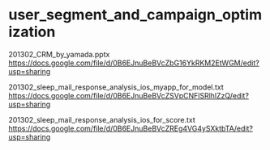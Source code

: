 user_segment_and_campaign_optimization
======================================
201302_CRM_by_yamada.pptx<br>
https://docs.google.com/file/d/0B6EJnuBeBVcZbG16YkRKM2EtWGM/edit?usp=sharing

201302_sleep_mail_response_analysis_ios_myapp_for_model.txt<br>
https://docs.google.com/file/d/0B6EJnuBeBVcZSVpCNFlSRlhlZzQ/edit?usp=sharing

201302_sleep_mail_response_analysis_ios_for_score.txt<br>
https://docs.google.com/file/d/0B6EJnuBeBVcZREg4VG4ySXktbTA/edit?usp=sharing
